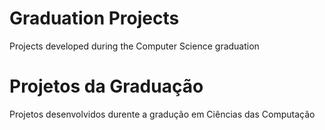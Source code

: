 # Graduation Projects
Projects developed during the Computer Science graduation

# Projetos da Graduação
Projetos desenvolvidos durente a gradução em Ciências das Computação 
